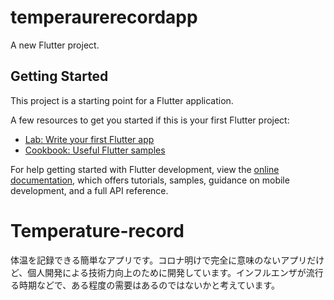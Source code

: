# temperaurerecordapp

A new Flutter project.

## Getting Started

This project is a starting point for a Flutter application.

A few resources to get you started if this is your first Flutter project:

- [Lab: Write your first Flutter app](https://docs.flutter.dev/get-started/codelab)
- [Cookbook: Useful Flutter samples](https://docs.flutter.dev/cookbook)

For help getting started with Flutter development, view the
[online documentation](https://docs.flutter.dev/), which offers tutorials,
samples, guidance on mobile development, and a full API reference.
# Temperature-record
体温を記録できる簡単なアプリです。コロナ明けで完全に意味のないアプリだけど、個人開発による技術力向上のために開発しています。インフルエンザが流行る時期などで、ある程度の需要はあるのではないかと考えています。